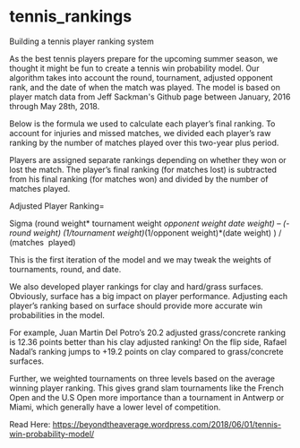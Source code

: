 # tennis_rankings
Building a tennis player ranking system 

As the best tennis players prepare for the upcoming summer season, we thought it might be fun to create a tennis win probability model. Our algorithm takes into account the round, tournament, adjusted opponent rank, and the date of when the match was played. The model is based on player match data from Jeff Sackman's Github page between January, 2016 through May 28th, 2018.

Below is the formula we used to calculate each player’s final ranking. To account for injuries and missed matches, we divided each player’s raw ranking by the number of matches played over this two-year plus period.

Players are assigned separate rankings depending on whether they won or lost the match. The player’s final ranking (for matches lost) is subtracted from his final ranking (for matches won) and divided by the number of matches played.

Adjusted Player Ranking=

Sigma (round weight* tournament weight *opponent weight *date weight) – (-round weight)* (1/tournament weight)*(1/opponent weight)*(date weight) ) / (matches  played)

This is the first iteration of the model and we may tweak the weights of tournaments, round, and date.

We also developed player rankings for clay and hard/grass surfaces. Obviously, surface has a big impact on player performance. Adjusting each player’s ranking based on surface should provide more accurate win probabilities in the model.

For example, Juan Martin Del Potro’s 20.2 adjusted grass/concrete ranking is 12.36 points better than his clay adjusted ranking! On the flip side, Rafael Nadal’s ranking jumps to +19.2 points on clay compared to grass/concrete surfaces.

Further, we weighted tournaments on three levels based on the average winning player ranking. This gives grand slam tournaments like the French Open and the U.S Open more importance than a tournament in Antwerp or Miami, which generally have a lower level of competition.

Read Here: https://beyondtheaverage.wordpress.com/2018/06/01/tennis-win-probability-model/
